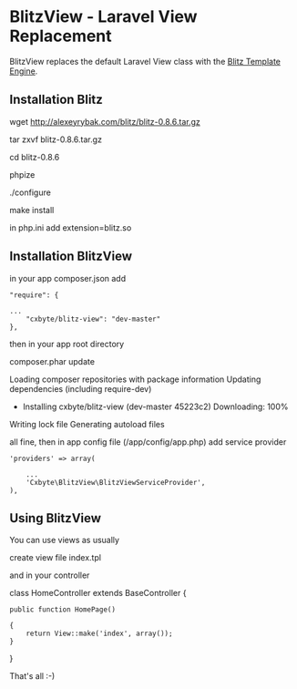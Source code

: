 # BlitzView - Laravel View Replacement #
BlitzView replaces the default Laravel View class with the [Blitz Template Engine](http://alexeyrybak.com/blitz/blitz_en.html).

## Installation Blitz ##
wget http://alexeyrybak.com/blitz/blitz-0.8.6.tar.gz

tar zxvf blitz-0.8.6.tar.gz

cd blitz-0.8.6

phpize

./configure

make install

in php.ini add extension=blitz.so

## Installation BlitzView ##

in your app composer.json add

	"require": {
	
    ...
		"cxbyte/blitz-view": "dev-master"
	},

then in your app root directory

composer.phar update

Loading composer repositories with package information
Updating dependencies (including require-dev)
  - Installing cxbyte/blitz-view (dev-master 45223c2)
    Downloading: 100%

Writing lock file
Generating autoload files

all fine, then in app config file (/app/config/app.php) add service provider


	'providers' => array(

		...
		'Cxbyte\BlitzView\BlitzViewServiceProvider',
	),

## Using BlitzView ##

You can use views as usually

create view file index.tpl

and in your controller

class HomeController extends BaseController
{

    public function HomePage()
    
    {
        return View::make('index', array());
    }
}

That's all :-)


